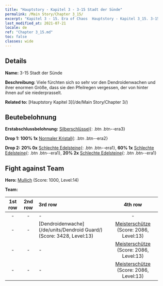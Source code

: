 ```yaml
---
title: "Hauptstory - Kapitel 3 - 3-15 Stadt der Sünde"
permalink: /Main Story/Chapter 3_15/
excerpt: "Kapitel 3 - 15. Era of Chaos  Hauptstory - Kapitel 3_15. 3-15 Stadt der Sünde"
last_modified_at: 2021-07-21
locale: de
ref: "Chapter 3_15.md"
toc: false
classes: wide
---
```


## Details

 **Name:** 3-15 Stadt der Sünde

 **Beschreibung:** Viele fürchten sich so sehr vor den Dendroidenwachen und ihrer enormen Größe, dass sie den Pfeilregen vergessen, der von hinter ihnen auf sie niederprasselt.

 **Related to:** [Hauptstory Kapitel 3](/de/Main Story/Chapter 3/)

## Beutebelohnung

 **Erstabschlussbelohnung:** [Silberschlüssel](/ItemsDE/con_693/){: .btn .btn--era3}

 **Drop 1:** **100% 1x** [Normaler Kristall](/ItemsDE/mat_11/){: .btn .btn--era2}

 **Drop 2:** **20% 0x** [Schlechte Edelsteine](/ItemsDE/mat_4/){: .btn .btn--era1}, **60% 1x** [Schlechte Edelsteine](/ItemsDE/mat_4/){: .btn .btn--era1}, **20% 2x** [Schlechte Edelsteine](/ItemsDE/mat_4/){: .btn .btn--era1}


## Fight against Team
 **Hero:** [Mullich](/de/heroes/Mullich/) (Score: 1000, Level:14)

 **Team:**


  | 1st row | 2nd row | 3rd row | 4th row |
  |:----:|:----:|:----|:----:|
  | - | - | - | - |
  | - | - | [Dendroidenwache](/de/units/Dendroid Guard/) (Score: 3428, Level:13)  | [Meisterschütze](/de/units/Sharpshooter/) (Score: 2086, Level:13)  |
  | - | - | - | [Meisterschütze](/de/units/Sharpshooter/) (Score: 2086, Level:13)  |
  | - | - | - | [Meisterschütze](/de/units/Sharpshooter/) (Score: 2086, Level:13)  |


